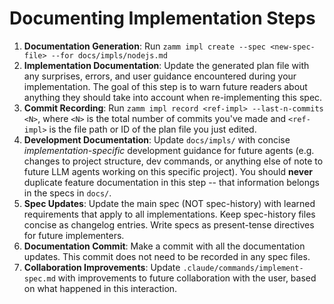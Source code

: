 # Documenting Implementation Steps

1. **Documentation Generation**: Run `zamm impl create --spec <new-spec-file> --for docs/impls/nodejs.md`
2. **Implementation Documentation**: Update the generated plan file with any surprises, errors, and user guidance encountered during your implementation. The goal of this step is to warn future readers about anything they should take into account when re-implementing this spec.
3. **Commit Recording**: Run `zamm impl record <ref-impl> --last-n-commits <N>`, where `<N>` is the total number of commits you've made and `<ref-impl>` is the file path or ID of the plan file you just edited.
4. **Development Documentation**: Update `docs/impls/` with concise _implementation-specific_ development guidance for future agents (e.g. changes to project structure, dev commands, or anything else of note to future LLM agents working on this specific project). You should **never** duplicate feature documentation in this step -- that information belongs in the specs in `docs/`.
5. **Spec Updates**: Update the main spec (NOT spec-history) with learned requirements that apply to all implementations. Keep spec-history files concise as changelog entries. Write specs as present-tense directives for future implementers.
6. **Documentation Commit**: Make a commit with all the documentation updates. This commit does not need to be recorded in any spec files.
7. **Collaboration Improvements**: Update `.claude/commands/implement-spec.md` with improvements to future collaboration with the user, based on what happened in this interaction.
